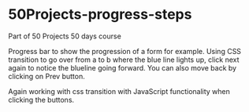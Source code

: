 # 50Projects-progress-steps
Part of 50 Projects 50 days course

Progress bar to show the progression of a form for example. 
Using CSS transition to go over from a to b where the blue line lights up, click next again to notice the blueline going forward.
You can also move back by clicking on Prev button. 

Again working with css transition with JavaScript functionality when clicking the buttons.

